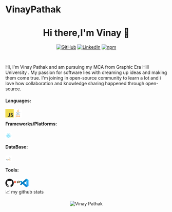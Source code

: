 # VinayPathak

<h1 align="center">Hi there,I'm Vinay 👋</h1>

<p align="center">
  <a href="https://github.com/peterthehan">
    <picture>
      <source media="(prefers-color-scheme: dark)" srcset="https://cdn.simpleicons.org/github/white">
      <img alt="GitHub" title="GitHub" height="48" width="48" src="https://github.com/vinaypathak01"></picture></a>
  <a href="https://www.linkedin.com/in/peterthehan">
    <img alt="LinkedIn" title="LinkedIn" height="48" width="48" src="https://www.linkedin.com/in/vinaypathakk/"></a>
  <a href="https://www.npmjs.com/~peterthehan">
    <img alt="npm" title="npm" height="48" width="48" src="https://twitter.com/the_vinaypathak"></a>
</p>
<br />


Hi, I'm Vinay Pathak and am pursuing my MCA from Graphic Era Hill University . My passion for software lies with dreaming up ideas and making them come true.
I'm joining in open-source community  to learn a lot and i love how collaboration and knowledge sharing happened through open-source.
<br />


#### Languages:
<img align="left" alt="JavaScript" width="26px" src="https://raw.githubusercontent.com/github/explore/80688e429a7d4ef2fca1e82350fe8e3517d3494d/topics/javascript/javascript.png" />
<img align="left" alt="Java" width="26px" src="https://raw.githubusercontent.com/github/explore/80688e429a7d4ef2fca1e82350fe8e3517d3494d/topics/java/java.png" />
<br/>  

#### Frameworks/Platforms:
<img align="left" height="20" src="https://raw.githubusercontent.com/github/explore/80688e429a7d4ef2fca1e82350fe8e3517d3494d/topics/react/react.png">  
<br/>  

#### DataBase: 
<img align="left" height="20" src="https://raw.githubusercontent.com/github/explore/80688e429a7d4ef2fca1e82350fe8e3517d3494d/topics/mysql/mysql.png">  
<br/>  


#### Tools:
<img align="left" alt="GitHub" width="26px" src="https://raw.githubusercontent.com/github/explore/78df643247d429f6cc873026c0622819ad797942/topics/github/github.png" />
<img align="left" height="20" src="https://raw.githubusercontent.com/github/explore/80688e429a7d4ef2fca1e82350fe8e3517d3494d/topics/git/git.png">
<img align="left" alt="Visual Studio Code" width="26px" src="https://raw.githubusercontent.com/github/explore/78df643247d429f6cc873026c0622819ad797942/topics/visual-studio-code/visual-studio-code.png" />
<br/>  


📈 my github stats

<p align="center"/> <img src="https://github-readme-stats.vercel.app/api?username=vinaypathak01&show_icons=true&theme=gotham" alt="Vinay Pathak" />
